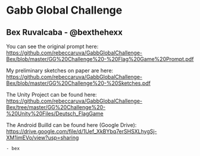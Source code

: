 # Gabb Global Challenge 
## Bex Ruvalcaba - @bexthehexx

 You can see the original prompt here: https://github.com/rebeccaruva/GabbGlobalChallenge-Bex/blob/master/GG%20Challenge%20-%20Flag%20Game%20Prompt.pdf
 
 My preliminary sketches on paper are here: https://github.com/rebeccaruva/GabbGlobalChallenge-Bex/blob/master/GG%20Challenge%20-%20Sketches.pdf
 
 The Unity Project can be found here: https://github.com/rebeccaruva/GabbGlobalChallenge-Bex/tree/master/GG%20Challenge%20-%20Unity%20Files/Deutsch_FlagGame
 
 The Android Builld can be found here (Google Drive): https://drive.google.com/file/d/1Uef_XkBYbq7erSHSXLhygSj-XM1imEVo/view?usp=sharing
 
    - bex
